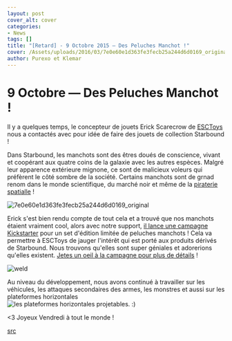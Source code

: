 ```yaml
---
layout: post
cover_alt: cover
categories:
- News
tags: []
title: "[Retard] - 9 Octobre 2015 — Des Peluches Manchot !"
cover: /Assets/uploads/2016/03/7e0e60e1d363fe3fecb25a244d6d0169_original-cover.jpg
author: Purexo et Klemar
---
```

# 9 Octobre — Des Peluches Manchot !

Il y a quelques temps, le concepteur de jouets Erick Scarecrow de [ESCToys](http://www.esctoy.com) nous a contactés avec pour idée de faire des jouets de collection Starbound !

Dans Starbound, les manchots sont des êtres doués de conscience, vivant et coopérant aux quatre coins de la galaxie avec les autres espèces. Malgré leur apparence extérieure mignone, ce sont de malicieux voleurs qui préfèrent le côté sombre de la société. Certains manchots sont de grnad renom dans le monde scientifique, du marché noir et même de la [piraterie spatialle](http://starbounder.org/Dreadwing_the_Penguin) !

![7e0e60e1d363fe3fecb25a244d6d0169_original]({{site.asset_path.uploads}}/2016/03/7e0e60e1d363fe3fecb25a244d6d0169_original.jpg)

Erick s'est bien rendu compte de tout cela et a trouvé que nos manchots étaient vraiment cool, alors avec notre support, [il lance une campagne Kickstarter](https://www.kickstarter.com/projects/731983185/starbound-penguin-plush-project) pour un set d'édition limitée de peluches manchots ! Cela va permettre à ESCToys de jauger l'intérêt qui est porté aux produits dérivés de Starbound. Nous trouvons qu'elles sont super géniales et adorerions qu'elles existent. [Jetes un oeil à la campagne pour plus de détails](https://www.kickstarter.com/projects/731983185/1118111567?token=78fe3d5a) !

![weld](http://playstarbound.com/wp-content/uploads/2015/10/weld.gif)

Au niveau du développement, nous avons continué à travailler sur les véhicules, les attaques secondaires des armes, les monstres et aussi sur les plateformes horizontales    
![les plateformes horizontales projetables](http://giant.gfycat.com/HideousDeliciousKite.gif). :)

<3 Joyeux Vendredi à tout le monde !

[src](http://playstarbound.com/9th-october-penguin-plushies/)
